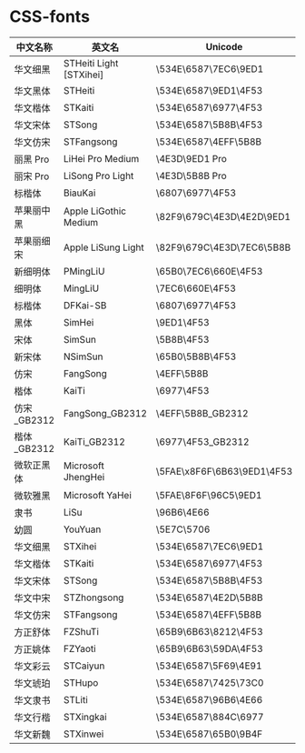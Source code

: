 # CSS-fonts
| 中文名称 |英文名|Unicode| Unicode 2 |
| ------|--------|-------| -------|
| 华文细黑 | STHeiti Light [STXihei]|\534E\6587\7EC6\9ED1|&amp;#x534E;&amp;#x6587;&amp;#x7EC6;&amp;#x9ED1;|
|华文黑体|STHeiti|\534E\6587\9ED1\4F53|&amp;#x534E;&amp;#x6587;&amp;#x9ED1;&amp;#x4F53;|
|华文楷体|STKaiti|\534E\6587\6977\4F53|&amp;#x534E;&amp;#x6587;&amp;#x6977;&amp;#x4F53;|
|华文宋体|STSong|\534E\6587\5B8B\4F53|&amp;#x534E;&amp;#x6587;&amp;#x5B8B;&amp;#x4F53;|
|华文仿宋|STFangsong|\534E\6587\4EFF\5B8B|&amp;#x534E;&amp;#x6587;&amp;#x4EFF;&amp;#x5B8B;|
|丽黑 Pro|LiHei Pro Medium|\4E3D\9ED1 Pro|&amp;#x4E3D;&amp;#x9ED1; Pro|
|丽宋 Pro|LiSong Pro Light|\4E3D\5B8B Pro|&amp;#x4E3D;&amp;#x5B8B; Pro|
|标楷体|BiauKai|\6807\6977\4F53|&amp;#x6807;&amp;#x6977;&amp;#x4F53;|
|苹果丽中黑|Apple LiGothic Medium|\82F9\679C\4E3D\4E2D\9ED1|&amp;#x82F9;&amp;#x679C;&amp;#x4E3D;&amp;#x4E2D;&amp;#x9ED1;|
|苹果丽细宋|Apple LiSung Light|\82F9\679C\4E3D\7EC6\5B8B|&amp;#x82F9;&amp;#x679C;&amp;#x4E3D;&amp;#x7EC6;&amp;#x5B8B;|
|新细明体|PMingLiU|\65B0\7EC6\660E\4F53|&amp;#x65B0;&amp;#x7EC6;&amp;#x660E;&amp;#x4F53;|
|细明体|MingLiU|\7EC6\660E\4F53|&amp;#x7EC6;&amp;#x660E;&amp;#x4F53;|
|标楷体|DFKai-SB|\6807\6977\4F53|&amp;#x6807;&amp;#x6977;&amp;#x4F53;|
|黑体|SimHei|\9ED1\4F53|&amp;#x9ED1;&amp;#x4F53;|
|宋体|SimSun|\5B8B\4F53|&amp;#x5B8B;&amp;#x4F53;|
|新宋体|NSimSun|\65B0\5B8B\4F53|&amp;#x65B0;&amp;#x5B8B;&amp;#x4F53;|
|仿宋|FangSong|\4EFF\5B8B|&amp;#x4EFF;&amp;#x5B8B;|
|楷体|KaiTi|\6977\4F53|&amp;#x6977;&amp;#x4F53;|
|仿宋_GB2312|FangSong_GB2312|\4EFF\5B8B_GB2312|&amp;#x4EFF;&amp;#x5B8B;_GB2312|
|楷体_GB2312|KaiTi_GB2312|\6977\4F53_GB2312|&amp;#x6977;&amp;#x4F53;_GB2312|
|微软正黑体|Microsoft JhengHei|\5FAE\x8F6F\6B63\9ED1\4F53|&amp;#x5FAE;&amp;#x8F6F;&amp;#x6B63;&amp;#x9ED1;&amp;#x4F53;|
|微软雅黑|Microsoft YaHei|\5FAE\8F6F\96C5\9ED1|&amp;#x5FAE;&amp;#x8F6F;&amp;#x96C5;&amp;#x9ED1;|
|隶书|LiSu|\96B6\4E66|&amp;#x96B6;&amp;#x4E66;|
|幼圆|YouYuan|\5E7C\5706|&amp;#x5E7C;&amp;#x5706;|
|华文细黑|STXihei|\534E\6587\7EC6\9ED1|&amp;#x534E;&amp;#x6587;&amp;#x7EC6;&amp;#x9ED1;|
|华文楷体|STKaiti|\534E\6587\6977\4F53|&amp;#x534E;&amp;#x6587;&amp;#x6977;&amp;#x4F53;|
|华文宋体|STSong|\534E\6587\5B8B\4F53|&amp;#x534E;&amp;#x6587;&amp;#x5B8B;&amp;#x4F53;|
|华文中宋|STZhongsong|\534E\6587\4E2D\5B8B|&amp;#x534E;&amp;#x6587;&amp;#x4E2D;&amp;#x5B8B;|
|华文仿宋|STFangsong|\534E\6587\4EFF\5B8B|&amp;#x534E;&amp;#x6587;&amp;#x4EFF;&amp;#x5B8B;|
|方正舒体|FZShuTi|\65B9\6B63\8212\4F53|&amp;#x65B9;&amp;#x6B63;&amp;#x8212;&amp;#x4F53;|
|方正姚体|FZYaoti|\65B9\6B63\59DA\4F53|&amp;#x65B9;&amp;#x6B63;&amp;#x59DA;&amp;#x4F53;|
|华文彩云|STCaiyun|\534E\6587\5F69\4E91|&amp;#x534E;&amp;#x6587;&amp;#x5F69;&amp;#x4E91;|
|华文琥珀|STHupo|\534E\6587\7425\73C0|&amp;#x534E;&amp;#x6587;&amp;#x7425;&amp;#x73C0;|
|华文隶书|STLiti|\534E\6587\96B6\4E66|&amp;#x534E;&amp;#x6587;&amp;#x96B6;&amp;#x4E66;|
|华文行楷|STXingkai|\534E\6587\884C\6977|&amp;#x534E;&amp;#x6587;&amp;#x884C;&amp;#x6977;|
|华文新魏|STXinwei|\534E\6587\65B0\9B4F|&amp;#x534E;&amp;#x6587;&amp;#x65B0;&amp;#x9B4F;|
